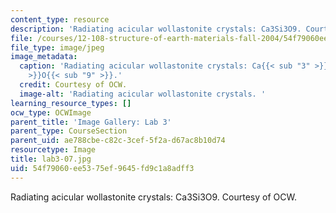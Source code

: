 ```yaml
---
content_type: resource
description: 'Radiating acicular wollastonite crystals: Ca3Si3O9. Courtesy of OCW.'
file: /courses/12-108-structure-of-earth-materials-fall-2004/54f79060ee5375ef9645fd9c1a8adff3_lab3-07.jpg
file_type: image/jpeg
image_metadata:
  caption: 'Radiating acicular wollastonite crystals: Ca{{< sub "3" >}}Si{{< sub "3"
    >}}O{{< sub "9" >}}.'
  credit: Courtesy of OCW.
  image-alt: 'Radiating acicular wollastonite crystals. '
learning_resource_types: []
ocw_type: OCWImage
parent_title: 'Image Gallery: Lab 3'
parent_type: CourseSection
parent_uid: ae788cbe-c82c-3cef-5f2a-d67ac8b10d74
resourcetype: Image
title: lab3-07.jpg
uid: 54f79060-ee53-75ef-9645-fd9c1a8adff3
---
```

Radiating acicular wollastonite crystals: Ca3Si3O9. Courtesy of OCW.

